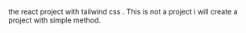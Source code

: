 the react project with tailwind css .
This is not a project i will create a project with simple method.
